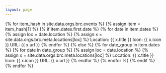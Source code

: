 ```yaml
---
layout: page
---
```


<div>
{% for item_hash in site.data.orgs.brc.events %}
  {% assign item = item_hash[1] %}
  {% if item.dates.first.date %}
    {% for date in item.dates %}
        {% assign loc = date.location %}
        {% assign x = site.data.orgs.brc.meta.locations[loc] %}
        Location: {{ x.title }}
        Icon: {{ x.icon }}
        URL: {{ x.url }}
    {% endfor %}
  {% else %}
      {% for date_group in item.dates %}
        {% for date in date_group %}
            {% assign loc = date.location %}
            {% assign x = site.data.orgs.brc.meta.locations[loc] %}
            Location: {{ x.title }}
            Icon: {{ x.icon }}
            URL: {{ x.url }}
        {% endfor %}
      {% endfor %}
  {% endif %} 
{% endfor %}
</div>